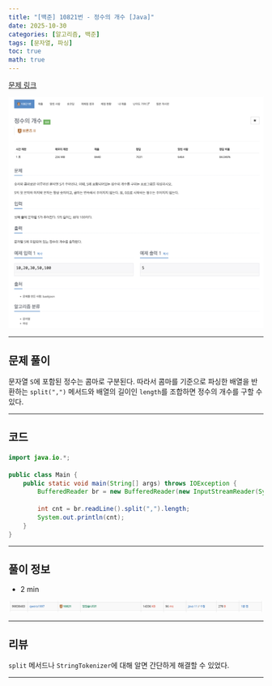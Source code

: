 ```yaml
---
title: "[백준] 10821번 - 정수의 개수 [Java]"
date: 2025-10-30
categories: [알고리즘, 백준]
tags: [문자열, 파싱]
toc: true
math: true
---
```


[문제 링크](https://www.acmicpc.net/problem/10821)

![](/assets/posts/2025-10/2025-10-30/백준%2010821%20정수의%20개수/photo1.png)

---

## 문제 풀이

문자열 `S`에 포함된 정수는 콤마로 구분된다. 따라서 콤마를 기준으로 파싱한 배열을 반환하는 `split(",")` 메서드와 배열의 길이인 `length`를 조합하면 정수의 개수를 구할 수 있다.

---

## 코드

```java
import java.io.*;

public class Main {
    public static void main(String[] args) throws IOException {
        BufferedReader br = new BufferedReader(new InputStreamReader(System.in));

        int cnt = br.readLine().split(",").length;
        System.out.println(cnt);
    }
}
```

---

## 풀이 정보

- 2 min

![](/assets/posts/2025-10/2025-10-30/백준%2010821%20정수의%20개수/photo2.png)

---

## 리뷰

`split` 메서드나 `StringTokenizer`에 대해 알면 간단하게 해결할 수 있었다.

---
